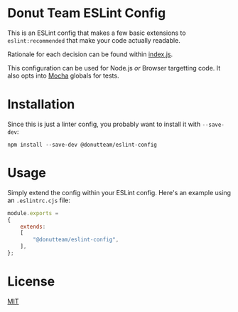# Donut Team ESLint Config
This is an ESLint config that makes a few basic extensions to `eslint:recommended` that make your code actually readable.

Rationale for each decision can be found within [index.js](https://github.com/donutteam/eslint-config/blob/main/index.js).

This configuration can be used for Node.js *or* Browser targetting code. It also opts into [Mocha](https://mochajs.org/) globals for tests.

# Installation
Since this is just a linter config, you probably want to install it with `--save-dev`:

```
npm install --save-dev @donutteam/eslint-config
```

# Usage
Simply extend the config within your ESLint config. Here's an example using an `.eslintrc.cjs` file:

```js
module.exports =
{
	extends:
	[
		"@donutteam/eslint-config",
	],
};
```

# License
[MIT](https://github.com/donutteam/eslint-config/blob/main/LICENSE.md)